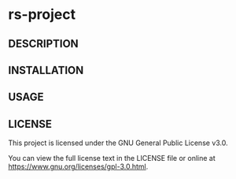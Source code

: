 # rs-project


## DESCRIPTION


## INSTALLATION


## USAGE


## LICENSE

This project is licensed under the GNU General Public License v3.0.

You can view the full license text in the LICENSE file or online at
https://www.gnu.org/licenses/gpl-3.0.html.
